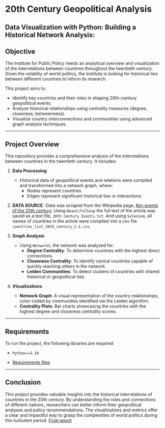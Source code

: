# 20th Century Geopolitical Analysis
## Data Visualization with Python: Building a Historical Network Analysis:

## Objective
The Institute for Public Policy needs an analytical overview and visualization of the interrelations between countries throughout the twentieth century. Given the volatility of world politics, the Institute is looking for historical ties between different countries to inform its research.

This project aims to:
- Identify key countries and their roles in shaping 20th-century geopolitical events.
- Analyze historical relationships using centrality measures (degree, closeness, betweenness).
- Visualize country interconnections and communities using advanced graph analysis techniques.

---

## Project Overview
This repository provides a comprehensive analysis of the interrelations between countries in the twentieth century. It includes:

1. **Data Processing**
   - Historical data of geopolitical events and relations were compiled and transformed into a network graph, where:
     - Nodes represent countries.
     - Edges represent significant historical ties or interactions.

2. **DATA SOURCE**
   -Data was scraped from the Wikipedia page, [Key events of the 20th century](https://en.wikipedia.org/wiki/Key_events_of_the_20th_century).
   Using `BeautifulSoup` the full text of the article was saved as a text file, `20th Century Events.txt`.
   And using `Selenium`, all names of countries in the article were compiled into a csv file `countries_list_20th_century_1.5.csv`.

3. **Graph Analysis**
   - Using `NetworkX`, the network was analyzed for:
     - **Degree Centrality**: To determine countries with the highest direct connections.
     - **Closeness Centrality**: To identify central countries capable of quickly reaching others in the network.
     - **Leiden Communities**: To detect clusters of countries with shared historical or geopolitical ties.

4. **Visualizations**
   - **Network Graph**: A visual representation of the country relationships, color-coded by communities identified via the Leiden algorithm.
   - **Centrality Plots**: Bar charts showcasing the countries with the highest degree and closeness centrality scores.
---

## Requirements
To run the project, the following libraries are required:
- `Python==3.10`
+ [Requirements files](https://github.com/Imanei/20th_century/tree/main/Requirements)

---

## Conclusion
This project provides valuable insights into the historical interrelations of countries in the 20th century. By understanding the roles and connections of different nations, researchers can better inform their geopolitical analyses and policy recommendations. The visualizations and metrics offer a clear and impactful way to grasp the complexities of world politics during this turbulent period.
[Final report](https://github.com/Imanei/20th_century/blob/main/Task%207.md)

